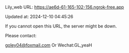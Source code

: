 Lily_web URL: https://ae6d-61-165-102-156.ngrok-free.app

Updated at: 2024-12-10 04:45:26

If you cannot open this URL, the server might be down.

Please contact: 

goley04@foxmail.com Or Wechat:GL_yeaH